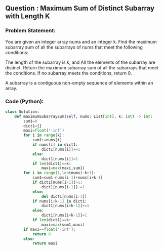 ## Question : Maximum Sum of Distinct Subarray with Length K

### Problem Statement:
You are given an integer array nums and an integer k. Find the maximum subarray sum of all the subarrays of nums that meet the following conditions:

The length of the subarray is k, and
All the elements of the subarray are distinct.
Return the maximum subarray sum of all the subarrays that meet the conditions. If no subarray meets the conditions, return 0.

A subarray is a contiguous non-empty sequence of elements within an array.
 
### Code (Python):
```python
class Solution:
    def maximumSubarraySum(self, nums: List[int], k: int) -> int:
        sum1=0
        dict1={}
        maxi=float('-inf')
        for i in range(k):
            sum1+=nums[i]
            if nums[i] in dict1:
                dict1[nums[i]]+=1
            else:
                dict1[nums[i]]=1
            if len(dict1)==k:
                maxi=max(maxi,sum1)
        for i in range(1,len(nums)-k+1):
            sum1=sum1-nums[i-1]+nums[i+k-1]
            if dict1[nums[i-1]]>1:
                dict1[nums[i-1]]-=1
            else:
                del dict1[nums[i-1]]
            if nums[i+k-1] in dict1:
                dict1[nums[i+k-1]]+=1
            else:
                dict1[nums[i+k-1]]=1 
            if len(dict1)==k:
                maxi=max(sum1,maxi)
        if maxi==float('-inf'):
            return 0
        else:
            return maxi

        
        
